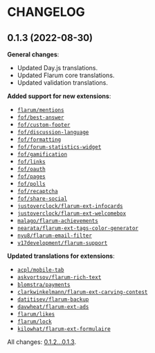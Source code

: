 CHANGELOG
=========


0.1.3 (2022-08-30)
------------------

**General changes**:

* Updated Day.js translations.
* Updated Flarum core translations.
* Updated validation translations.


**Added support for new extensions**:

* [`flarum/mentions`](https://github.com/flarum/mentions)
* [`fof/best-answer`](https://github.com/FriendsOfFlarum/best-answer)
* [`fof/custom-footer`](https://github.com/FriendsOfFlarum/custom-footer)
* [`fof/discussion-language`](https://github.com/FriendsOfFlarum/discussion-language)
* [`fof/formatting`](https://github.com/FriendsOfFlarum/formatting)
* [`fof/forum-statistics-widget`](https://github.com/FriendsOfFlarum/forum-statistics-widget)
* [`fof/gamification`](https://github.com/FriendsOfFlarum/gamification)
* [`fof/links`](https://github.com/FriendsOfFlarum/links)
* [`fof/oauth`](https://github.com/FriendsOfFlarum/oauth)
* [`fof/pages`](https://github.com/FriendsOfFlarum/pages)
* [`fof/polls`](https://github.com/FriendsOfFlarum/polls)
* [`fof/recaptcha`](https://github.com/FriendsOfFlarum/recaptcha)
* [`fof/share-social`](https://github.com/FriendsOfFlarum/share-social)
* [`justoverclock/flarum-ext-infocards`](https://github.com/justoverclockl/flarum-ext-infocards)
* [`justoverclock/flarum-ext-welcomebox`](https://github.com/justoverclockl/flarum-ext-welcomebox)
* [`malago/flarum-achievements`](https://github.com/malago86/flarum-achievements)
* [`nearata/flarum-ext-tags-color-generator`](https://github.com/Nearata/flarum-ext-tags-color-generator)
* [`nyu8/flarum-email-filter`](https://github.com/nyu8/flarum-email-filter)
* [`v17development/flarum-support`](https://extiverse.com/extension/v17development/flarum-support)


**Updated translations for extensions**:

* [`acpl/mobile-tab`](https://github.com/android-com-pl/mobile-tab)
* [`askvortsov/flarum-rich-text`](https://github.com/askvortsov1/flarum-rich-text)
* [`blomstra/payments`](https://extiverse.com/extension/blomstra/payments)
* [`clarkwinkelmann/flarum-ext-carving-contest`](https://github.com/clarkwinkelmann/flarum-ext-carving-contest)
* [`datitisev/flarum-backup`](https://extiverse.com/extension/datitisev/flarum-backup)
* [`davwheat/flarum-ext-ads`](https://github.com/davwheat/flarum-ext-ads)
* [`flarum/likes`](https://github.com/flarum/likes)
* [`flarum/lock`](https://github.com/flarum/lock)
* [`kilowhat/flarum-ext-formulaire`](https://extiverse.com/extension/kilowhat/flarum-ext-formulaire)


All changes: [0.1.2...0.1.3](https://github.com/flarum-lang/uzbek/compare/0.1.2...0.1.3).


